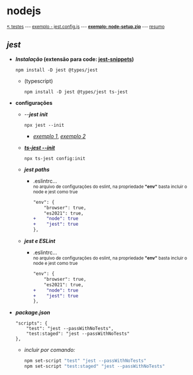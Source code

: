 # nodejs 

<sub>[:arrow_upper_left: testes](../readme.md)  --- [exemplo - jest.config.js](exemplo.md) --- [**exemplo: node-setup.zip**](node-setup.zip) --- [resumo](resumo.md)<sub>

## *jest*

- ***Instalação* (extensão para code: [**jest-snippets**](../../../utils/ide/vscode/jest-snippets.md))** 
    ```dash
    npm install -D jest @types/jest
    ```
    - (typescript)
        ```dash
        npm install -D jest @types/jest ts-jest
        ```
- **configurações**
    - --***jest init***
        ```dash
        npx jest --init
        ```
        - [*exemplo 1*](config1.md), [*exemplo 2*](config2.md)

    - [***ts-jest --init***](https://kulshekhar.github.io/ts-jest/docs/getting-started/installation/)
        ```dash
        npx ts-jest config:init
        ```

     - ***jest paths***
        - .eslintrc...
        <br/><sub> no arquivo de configurações do eslint, na propriedade **"env"** basta incluir o node e jest como true

            ```diff
            "env": {
                "browser": true,
                "es2021": true,
            +    "node": true
            +    "jest": true
            },
            ```
     - ***jest e ESLint***
        - .eslintrc...
        <br/><sub> no arquivo de configurações do eslint, na propriedade **"env"** basta incluir o node e jest como true

            ```diff
            "env": {
                "browser": true,
                "es2021": true,
            +    "node": true
            +    "jest": true
            },
            ```
- ***package.json***
    ```dash
    "scripts": {
        "test": "jest --passWithNoTests",
        "test:staged": "jest --passWithNoTests"
    },
    ```
    - *incluir por comando:*
        ```bash
        npm set-script "test" "jest --passWithNoTests"
        npm set-script "test:staged" "jest --passWithNoTests"
        ```

<sup></sup>
---

